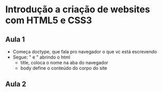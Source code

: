 # Introdução a criação de websites com HTML5 e CSS3

## Aula 1

- Começa doctype, que fala pro navegador o que vc está escrevendo
- Segue: "<html> e </html>" abrindo o html
  - title, coloca o nome na aba do navegador
  - body define o conteúdo do corpo do site

## Aula 2